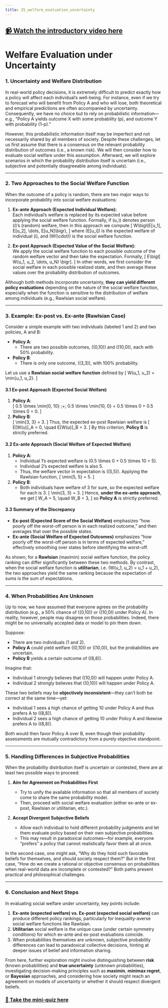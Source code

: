 ```yaml
---
title: 25_welfare_evaluation_uncertainty
---
```


## [📹 Watch the introductory video here](https://wsdmoodle.waseda.jp/mod/millvi/view.php?id=5062565)
# Welfare Evaluation under Uncertainty

### 1. Uncertainty and Welfare Distribution
In real-world policy decisions, it is extremely difficult to predict exactly how a policy will affect each individual’s well-being. For instance, even if we try to forecast who will benefit from Policy A and who will lose, both theoretical and empirical predictions are often accompanied by uncertainty. Consequently, we have no choice but to rely on probabilistic information—e.g., “Policy A yields outcome X with some probability \(p\), and outcome Y with probability \(1-p\).”

However, this probabilistic information itself may be imperfect and not necessarily shared by all members of society. Despite these challenges, let us first assume that there is a consensus on the relevant probability distribution of outcomes (i.e., a known risk). We will then consider how to evaluate social welfare under this assumption. Afterward, we will explore scenarios in which the probability distribution itself is uncertain (i.e., subjective and potentially disagreeable among individuals).

---

### 2. Two Approaches to the Social Welfare Function
When the outcome of a policy is random, there are two major ways to incorporate probability into social welfare evaluations:

1. **Ex-ante Approach (Expected Individual Welfare):**  
   Each individual’s welfare is replaced by its expected value before applying the social welfare function. Formally, if \(u_i\) denotes person \(i\)’s (random) welfare, then in this approach we compute
   \[
     W\bigl(E[u_1], E[u_2], \dots, E[u_N]\bigr),
   \]
   where \(E[u_i]\) is the expected welfare of individual \(i\), and \(W(\cdot)\) is the social welfare function.

2. **Ex-post Approach (Expected Value of the Social Welfare):**  
   We apply the social welfare function to each possible outcome of the random welfare vector and then take the expectation. Formally,
   \[
     E\bigl[ W(u_1, u_2, \dots, u_N) \bigr].
   \]
   In other words, we first consider the social welfare in each possible realized state, and then average these values over the probability distribution of outcomes.

Although both methods incorporate uncertainty, **they can yield different policy evaluations** depending on the nature of the social welfare function, especially when the function is sensitive to the distribution of welfare among individuals (e.g., Rawlsian social welfare).

---

### 3. Example: Ex-post vs. Ex-ante (Rawlsian Case)
Consider a simple example with two individuals (labeled 1 and 2) and two policies, A and B:

- **Policy A**:  
  - There are two possible outcomes, \((0,10)\) and \((10,0)\), each with 50% probability.  
- **Policy B**:  
  - There is only one outcome, \((3,3)\), with 100% probability.

Let us use a **Rawlsian social welfare function** defined by
\[
  W(u_1, u_2) = \min\{u_1, u_2\}.
\]

#### 3.1 Ex-post Approach (Expected Social Welfare)
1. **Policy A**:  
   \[
     0.5 \times \min\{0, 10\} \;+\; 0.5 \times \min\{10, 0\} 
     = 0.5 \times 0 + 0.5 \times 0 = 0.
   \]
2. **Policy B**:  
   \[
     \min\{3, 3\} = 3.
   \]
Thus, the expected ex-post Rawlsian welfare is
\[
  E[W(u)]_A = 0, 
  \quad
  E[W(u)]_B = 3.
\]
By this criterion, **Policy B** is strictly preferred.

#### 3.2 Ex-ante Approach (Social Welfare of Expected Welfare)
1. **Policy A**:  
   - Individual 1’s expected welfare is \(0.5 \times 0 + 0.5 \times 10 = 5\).  
   - Individual 2’s expected welfare is also 5.  
   - Thus, the welfare vector in expectation is \((5,5)\). Applying the Rawlsian function,
     \[
       \min\{5, 5\} = 5.
     \]
2. **Policy B**:  
   - Both individuals have welfare of 3 for sure, so the expected welfare for each is 3.
     \[
       \min\{3, 3\} = 3.
     \]
Hence, **under the ex-ante approach**, we get
\[
  W_A = 5, \quad W_B = 3,
\]
so **Policy A** is strictly preferred.

#### 3.3 Summary of the Discrepancy
- **Ex-post (Expected Score of the Social Welfare)** emphasizes “how poorly off the worst-off person is in each realized outcome,” and then averages that over the possible states.
- **Ex-ante (Social Welfare of Expected Outcomes)** emphasizes “how poorly off the worst-off person is in terms of expected welfare,” effectively smoothing over states before identifying the worst-off.

As shown, for a **Rawlsian** (maximin) social welfare function, the policy ranking can differ significantly between these two methods. By contrast, when the social welfare function is **utilitarian**, i.e. \(W(u_1, u_2) = u_1 + u_2\), the two approaches yield the same ranking because the expectation of sums is the sum of expectations.

---

### 4. When Probabilities Are Unknown
Up to now, we have assumed that everyone agrees on the probability distribution (e.g., a 50% chance of \((0,10)\) or \((10,0)\) under Policy A). In reality, however, people may disagree on those probabilities. Indeed, there might be no universally accepted data or model to pin them down.

Suppose:

- There are two individuals (1 and 2).
- **Policy A** could yield welfare \((0,10)\) or \((10,0)\), but the probabilities are uncertain.
- **Policy B** yields a certain outcome of \((8,8)\).

Imagine that:

- Individual 1 strongly believes that \((10,0)\) will happen under Policy A.
- Individual 2 strongly believes that \((0,10)\) will happen under Policy A.

These two beliefs may be **objectively inconsistent**—they can’t both be correct at the same time—yet:

- Individual 1 sees a high chance of getting 10 under Policy A and thus prefers A to \((8,8)\).
- Individual 2 sees a high chance of getting 10 under Policy A and likewise prefers A to \((8,8)\).

Both would then favor Policy A over B, even though their probability assessments are mutually contradictory from a purely objective standpoint.

---

### 5. Handling Differences in Subjective Probabilities
When the probability distribution itself is uncertain or contested, there are at least two possible ways to proceed:

1. **Aim for Agreement on Probabilities First**  
   - Try to unify the available information so that all members of society come to share the same probability model.  
   - Then, proceed with social welfare evaluation (either ex-ante or ex-post, Rawlsian or utilitarian, etc.).

2. **Accept Divergent Subjective Beliefs**  
   - Allow each individual to hold different probability judgments and let them evaluate policy based on their own subjective probabilities.  
   - This may result in paradoxical outcomes—for example, everyone “prefers” a policy that cannot realistically favor them all at once.

In the second case, one might ask, “Why do they hold such favorable beliefs for themselves, and should society respect them?” But in the first case, “How do we create a rational or objective consensus on probabilities when real-world data are incomplete or contested?” Both paths present practical and philosophical challenges.

---

### 6. Conclusion and Next Steps
In evaluating social welfare under uncertainty, key points include:

1. **Ex-ante (expected welfare) vs. Ex-post (expected social welfare)** can produce different policy rankings, particularly for inequality-averse social welfare functions like Rawlsian.  
2. **Utilitarian** social welfare is the unique case (under certain symmetry conditions) for which ex-ante and ex-post evaluations coincide.  
3. When probabilities themselves are unknown, subjective probability differences can lead to paradoxical collective decisions, hinting at deeper issues of belief and information sharing.  

From here, further exploration might involve distinguishing between **risk** (known probabilities) and **true uncertainty** (unknown probabilities), investigating decision-making principles such as **maximin**, **minimax regret**, or **Bayesian** approaches, and considering how society might reach an agreement on models of uncertainty or whether it should respect divergent beliefs.
### [📝 Take the mini-quiz here](https://wsdmoodle.waseda.jp/mod/quiz/view.php?id=5062832)
